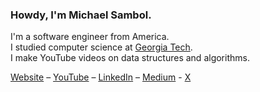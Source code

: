 ### Howdy, I'm Michael Sambol.

I'm a software engineer from America.\
I studied computer science at [Georgia Tech](https://www.cc.gatech.edu/).\
I make YouTube videos on data structures and algorithms.

[Website](https://michaelsambol.com/) – [YouTube](https://www.youtube.com/@MichaelSambol) – [LinkedIn](https://www.linkedin.com/in/michael-sambol) – [Medium](https://michaelsambol.medium.com/) - [X](https://twitter.com/MikeSambol)
